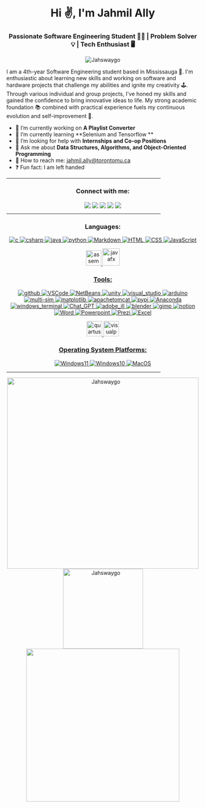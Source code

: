 <h1 align="center">Hi ✌️, I'm Jahmil Ally</h1>
<h3 align="center">Passionate Software Engineering Student 👨‍💻 | Problem Solver 💡 | Tech Enthusiast 🖥️</h3> 
<p align="center"> <img src="https://komarev.com/ghpvc/?username=Jahswaygo&label=Profile%20views&color=0e75b6&style=flat" alt="Jahswaygo" /> </p>
I am a 4th-year Software Engineering student based in Mississauga 🏫. I'm enthusiastic about learning new skills and working on software and hardware projects that challenge my abilities and ignite my creativity 🕹️. Through various individual and group projects, I've honed my skills and gained the confidence to bring innovative ideas to life. My strong academic foundation 📚 combined with practical experience fuels my continuous evolution and self-improvement 🦾.            

          
- 🔭 I’m currently working on **A Playlist Converter**
- 🌱 I’m currently learning **Selenium and Tensorflow **
- 🤝 I’m looking for help with **Internships and Co-op Positions**
- 💬 Ask me about **Data Structures, Algorithms, and Object-Oriented Programming**
- 📨 How to reach me: [jahmil.ally@torontomu.ca](mailto:jahmil.ally@torontomu.ca)
- ❓ Fun fact: I am left handed
<hr style="width:80%" color="white">
<h3 align="center">Connect with me:</h3>
<p align="center">
<a href="https://linkedin.com/in/jahmil-ally-40497416a/" target="blank"><img align="center" src="https://img.shields.io/badge/LinkedIn-0077B5?style=for-the-badge&logo=linkedin&logoColor=white" /></a>
<a href="https://leetcode.com/Jahswaygo/" target="blank"><img align="center" src="https://img.shields.io/badge/LeetCode-000000?style=for-the-badge&logo=LeetCode&logoColor=#d16c06" /></a>
<a href="https://www.w3profile.com/JAHSWAYGO" target="blank"><img align="center" src="https://img.shields.io/badge/W3Schools-04AA6D?style=for-the-badge&logo=W3Schools&logoColor=white" /></a>
<a href="https://discord.gg/jahswaygo" target="blank"><img align="center" src="https://img.shields.io/badge/Discord-5865F2?style=for-the-badge&logo=discord&logoColor=white" /></a>
<a href="https://www.instagram.com/jahswaygo/" target="blank"><img align="center" src="https://img.shields.io/badge/Instagram-E4405F?style=for-the-badge&logo=instagram&logoColor=white" /></a>
<hr style="width:80%" color="white">
<h3 align="center">Languages:</h3>
<p align="center"> 
<a href="https://www.cprogramming.com/" target="_blank" rel="noreferrer"> <img src="https://img.shields.io/badge/C-00599C?style=for-the-badge&logo=c&logoColor=white" alt="c"/>
<a href="https://www.w3schools.com/cs/" target="_blank" rel="noreferrer"> <img src="https://img.shields.io/badge/c%23-%23239120.svg?style=for-the-badge&logo=csharp&logoColor=white" alt="csharp"/>
<a href="https://www.java.com" target="_blank" rel="noreferrer"> <img src="https://img.shields.io/badge/java-%23ED8B00.svg?style=for-the-badge&logo=openjdk&logoColor=white" alt="java"/>
<a href="https://www.python.org" target="_blank" rel="noreferrer"> <img src="https://img.shields.io/badge/Python-3776AB?logo=python&logoColor=fff&style=for-the-badge" alt="python"/>
<a href="" target="_blank" rel="noreferrer"> <img src="https://img.shields.io/badge/markdown-%23000000.svg?style=for-the-badge&logo=markdown&logoColor=white" alt="Markdown"/>
<a href="" target="_blank" rel="noreferrer"> <img src="https://img.shields.io/badge/html5-%23E34F26.svg?style=for-the-badge&logo=html5&logoColor=white" alt="HTML"/>
<a href="" target="_blank" rel="noreferrer"> <img src="https://img.shields.io/badge/css3-%231572B6.svg?style=for-the-badge&logo=css3&logoColor=white" alt="CSS"/>
<a href="" target="_blank" rel="noreferrer"> <img src="https://img.shields.io/badge/javascript-%23323330.svg?style=for-the-badge&logo=javascript&logoColor=%23F7DF1E" alt="JavaScript"/>
</p>
<p align="center"> 
</a> <a href="https://www.nxp.com/design/software/development-software/codewarrior-development-tools/codewarrior-legacy/codewarrior-development-studio-for-hcs12x-microcontrollers-classic-ide-v5-2:CW-HCS12X" target="_blank" rel="noreferrer"> <img src="https://cdn.iconscout.com/icon/free/png-256/free-asm-4805682-3993259.png" alt="assembly" width="40" height="40"/>
<a href="https://openjfx.io/" target="_blank" rel="noreferrer"> <img src="https://www.qfs.de/fileadmin/Webdata/logos-icons/JavaFX.png" alt="javafx" width="45" height="45"/>
</p>
<h3 align="center">Tools:</h3>
<p align="center"> 
<a href="https://github.com/" target="_blank" rel="noreferrer"> <img src="https://img.shields.io/badge/GitHub-181717?logo=github&logoColor=fff&style=for-the-badge" alt="github"/>
<a href="https://code.visualstudio.com/" target="_blank" rel="noreferrer"> <img src="https://img.shields.io/badge/VSCode-0078D4?style=for-the-badge&logo=visual%20studio%20code&logoColor=white" alt="VSCode" />
<a href="https://netbeans.apache.org/" target="_blank" rel="noreferrer"> <img src="https://img.shields.io/badge/apache%20netbeans-1B6AC6?style=for-the-badge&logo=apache%20netbeans%20IDE&logoColor=white" alt="NetBeans" />
<a href="https://unity.com/" target="_blank" rel="noreferrer"> <img src="https://img.shields.io/badge/unity-%23000000.svg?style=for-the-badge&logo=unity&logoColor=white" alt="unity" />
<a href="https://visualstudio.microsoft.com/" target="_blank" rel="noreferrer"> <img src="https://img.shields.io/badge/Visual_Studio-5C2D91?style=for-the-badge&logo=visual%20studio&logoColor=white" alt="visual_studio" />
<a href="https://www.arduino.cc/" target="_blank" rel="noreferrer"> <img src="https://img.shields.io/badge/-Arduino-00979D?style=for-the-badge&logo=Arduino&logoColor=white" alt="arduino"/>
<a href="https://www.ni.com/en/support/downloads/software-products/download.multisim.html#452133" target="_blank" rel="noreferrer"> <img src="https://img.shields.io/badge/Multisim-57B685?logo=multisim&logoColor=fff&style=for-the-badge" alt="multi-sim"/>
<a href="" target="_blank" rel="noreferrer"> <img src="https://img.shields.io/badge/Matplotlib-%23ffffff.svg?style=for-the-badge&logo=Matplotlib&logoColor=black" alt="matplotlib"/>
<a href="" target="_blank" rel="noreferrer"> <img src="https://img.shields.io/badge/apache%20tomcat-%23F8DC75.svg?style=for-the-badge&logo=apache-tomcat&logoColor=black" alt="apachetomcat"/>
<a href="https://pypi.org/" target="_blank" rel="noreferrer"> <img src="https://img.shields.io/badge/PyPI-3775A9?logo=pypi&logoColor=fff&style=for-the-badge" alt="pypi"/> 
<a href="" rel="noreferrer"> <img src="https://img.shields.io/badge/Anaconda-%2344A833.svg?style=for-the-badge&logo=anaconda&logoColor=white" alt="Anaconda"/>           
<a href="https://learn.microsoft.com/en-us/windows/terminal/" target="_blank" rel="noreferrer"> <img src="https://img.shields.io/badge/Windows%20Terminal-4D4D4D?logo=windowsterminal&logoColor=fff&style=for-the-badge" alt="windows_terminal"/> 
<a href="https://chat.openai.com/auth/login" target="_blank" rel="noreferrer"> <img src="https://img.shields.io/badge/chatGPT-74aa9c?style=for-the-badge&logo=openai&logoColor=white" alt="Chat_GPT" />
<a href="https://www.adobe.com/products/illustrator.html" target="_blank" rel="noreferrer"> <img src="https://img.shields.io/badge/Adobe%20Illustrator-FF9A00?style=for-the-badge&logo=adobe%20illustrator&logoColor=white" alt="adobe_ill"/>
<a href="https://www.blender.org/" target="_blank" rel="noreferrer"> <img src="https://img.shields.io/badge/blender-%23F5792A.svg?style=for-the-badge&logo=blender&logoColor=white" alt="blender"/>
<a href="https://www.gimp.org/" target="_blank" rel="noreferrer"> <img src="https://img.shields.io/badge/gimp-5C5543?style=for-the-badge&logo=gimp&logoColor=white" alt="gimp"/>
<a href="https://www.notion.so/" target="_blank" rel="noreferrer"> <img src="https://img.shields.io/badge/Notion-000000?style=for-the-badge&logo=notion&logoColor=white" alt="notion"/>
<a href="https://www.microsoft.com/en-ca/microsoft-365/word" target="_blank" rel="noreferrer"> <img src="https://img.shields.io/badge/Microsoft_Word-2B579A?style=for-the-badge&logo=microsoft-word&logoColor=white" alt="Word"/>
<a href="https://www.microsoft.com/en-us/microsoft-365/powerpoint" target="_blank" rel="noreferrer"> <img src="https://img.shields.io/badge/Microsoft_PowerPoint-B7472A?style=for-the-badge&logo=microsoft-powerpoint&logoColor=white" alt="Powerpoint"/>
<a href="https://prezi.com/" target="_blank" rel="noreferrer"> <img src="https://img.shields.io/badge/Prezi-3181FF?style=for-the-badge&logo=prezi&logoColor=white" alt="Prezi"/>
<a href="https://www.microsoft.com/en-us/microsoft-365/excel" target="_blank" rel="noreferrer"> <img src="https://img.shields.io/badge/Microsoft_Excel-217346?style=for-the-badge&logo=microsoft-excel&logoColor=white" alt="Excel"/>
</p>
<p align="center"> 
<a href="https://www.intel.com/content/www/us/en/software-kit/666221/intel-quartus-ii-web-edition-design-software-version-13-1-for-windows.html" target="_blank" rel="noreferrer"> <img src="https://cdn.freebiesupply.com/logos/large/2x/quartus-logo-png-transparent.png" alt="quartusII" width="40" height="40"/>
<a href="https://www.visual-paradigm.com/" target="_blank" rel="noreferrer"> <img src="https://media.licdn.com/dms/image/C560BAQEG412nKFJ03g/company-logo_200_200/0/1631328648419?e=2147483647&v=beta&t=yk5WKuTb9LwlYOyrglWzLpT4Q8dwn0gwHpD5ugYeJF0" alt="visualparadigm" width="40" height="40"/>
</p>
<h3 align="center">Operating System Platforms:</h3>
<p align="center"> 
<a href="https://www.microsoft.com/en-ca/software-download/windows11" target="_blank" rel="noreferrer"> <img src="https://img.shields.io/badge/Windows_11-0078d4?style=for-the-badge&logo=windows-11&logoColor=white" alt="Windows11"/>
<a href="https://www.microsoft.com/en-ca/software-download/windows10" target="_blank" rel="noreferrer"> <img src="https://img.shields.io/badge/Windows%2010-0078D6?logo=windows10&logoColor=fff&style=for-the-badge" alt="Windows10"/>
<a href="https://support.apple.com/macos" target="_blank" rel="noreferrer"> <img src="https://img.shields.io/badge/mac%20os-000000?style=for-the-badge&logo=apple&logoColor=white" alt="MacOS"/>
</p>
<hr style="width:80%" color="white">
<p align="center">
<img align="center" src="https://github-readme-stats.vercel.app/api/top-langs?username=Jahswaygo&show_icons=true&locale=en&theme=dark" alt="Jahswaygo" width="500px"/><br>
<img align="center" src="https://github-readme-stats.vercel.app/api?username=Jahswaygo&show_icons=true&locale=en&theme=dark" alt="Jahswaygo" height="209px"/><br>
<a href="https://leetcode.com/Jahswaygo/" target="blank"><img align="center" src="https://leetcard.jacoblin.cool/Jahswaygo?theme=dark&font=Monda&ext=activity" height="400px"></a>
</p>
